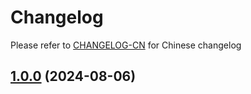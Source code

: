 # Changelog

Please refer to [CHANGELOG-CN](CHANGELOG-CN.md) for Chinese changelog

## [1.0.0](https://github.com/TerryZ/v-dialogs/) (2024-08-06)
